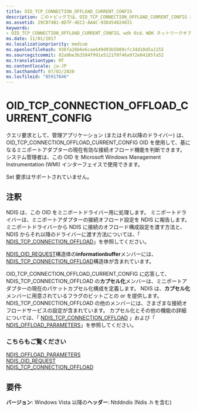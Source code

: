 ```yaml
---
title: OID_TCP_CONNECTION_OFFLOAD_CURRENT_CONFIG
description: このトピックでは、OID_TCP_CONNECTION_OFFLOAD_CURRENT_CONFIG オブジェクト識別子 (OID) について説明します。
ms.assetid: 29CB74B1-8D7F-4EC2-AAAC-93D454824031
keywords:
- OID_TCP_CONNECTION_OFFLOAD_CURRENT_CONFIG、wdk Oid、WDK ネットワークオブジェクト識別子、WDK ネットワーク Oid
ms.date: 11/01/2017
ms.localizationpriority: medium
ms.openlocfilehash: 936fa26b6e6caeb49d93b5089cfc34d10d5a1155
ms.sourcegitcommit: 82a9be3b3584f991e5121f8f46a972e04185fa52
ms.translationtype: MT
ms.contentlocale: ja-JP
ms.lasthandoff: 07/02/2020
ms.locfileid: "85917646"
---
```

# <a name="oid_tcp_connection_offload_current_config"></a>OID_TCP_CONNECTION_OFFLOAD_CURRENT_CONFIG

クエリ要求として、管理アプリケーション (またはそれ以降のドライバー) は、OID_TCP_CONNECTION_OFFLOAD_CURRENT_CONFIG OID を使用して、基になるミニポートアダプターの現在有効な接続オフロード機能を判断できます。 システム管理者は、この OID を Microsoft Windows Management Instrumentation (WMI) インターフェイスで使用できます。

Set 要求はサポートされていません。

## <a name="remarks"></a>注釈

NDIS は、この OID をミニポートドライバー用に処理します。 ミニポートドライバーは、ミニポートアダプターの接続オフロード設定を NDIS に報告します。 ミニポートドライバーから NDIS に接続のオフロード構成設定を渡す方法と、NDIS からそれ以降のドライバーに渡す方法については、「 [NDIS_TCP_CONNECTION_OFFLOAD](https://docs.microsoft.com/windows-hardware/drivers/ddi/ntddndis/ns-ntddndis-_ndis_tcp_connection_offload)」を参照してください。

[NDIS_OID_REQUEST](https://docs.microsoft.com/windows-hardware/drivers/ddi/ndis/ns-ndis-_ndis_oid_request)構造体の**informationbuffer**メンバーには、 [NDIS_TCP_CONNECTION_OFFLOAD](https://docs.microsoft.com/windows-hardware/drivers/ddi/ntddndis/ns-ntddndis-_ndis_tcp_connection_offload)構造体が含まれています。

OID_TCP_CONNECTION_OFFLOAD_CURRENT_CONFIG に応答して、NDIS_TCP_CONNECTION_OFFLOAD の**カプセル化**メンバーは、ミニポートアダプターの現在のパケットカプセル化構成を定義します。 NDIS は、**カプセル化**メンバーに用意されているフラグのビットごとの or を提供します。 NDIS_TCP_CONNECTION_OFFLOAD の他のメンバーには、さまざまな接続オフロードサービスの設定が含まれています。 カプセル化とその他の機能の詳細については、「 [NDIS_TCP_CONNECTION_OFFLOAD](https://docs.microsoft.com/windows-hardware/drivers/ddi/ntddndis/ns-ntddndis-_ndis_tcp_connection_offload) 」および「 [NDIS_OFFLOAD_PARAMETERS](https://docs.microsoft.com/windows-hardware/drivers/ddi/ntddndis/ns-ntddndis-_ndis_offload_parameters)」を参照してください。


### <a name="see-also"></a>こちらもご覧ください

[NDIS_OFFLOAD_PARAMETERS](https://docs.microsoft.com/windows-hardware/drivers/ddi/ntddndis/ns-ntddndis-_ndis_offload_parameters)  
[NDIS_OID_REQUEST](https://docs.microsoft.com/windows-hardware/drivers/ddi/ndis/ns-ndis-_ndis_oid_request)  
[NDIS_TCP_CONNECTION_OFFLOAD](https://docs.microsoft.com/windows-hardware/drivers/ddi/ntddndis/ns-ntddndis-_ndis_tcp_connection_offload)

## <a name="requirements"></a>要件

**バージョン**: Windows Vista 以降の**ヘッダー**: Ntddndis (Ndis .h を含む)

